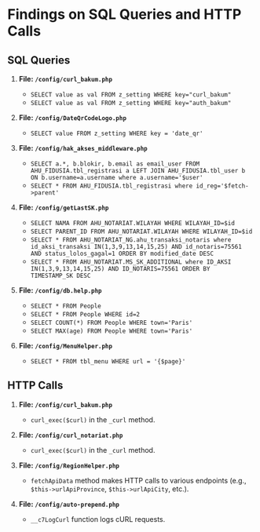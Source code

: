 # Findings on SQL Queries and HTTP Calls

## SQL Queries
1. **File: `/config/curl_bakum.php`**
   - `SELECT value as val FROM z_setting WHERE key="curl_bakum"`
   - `SELECT value as val FROM z_setting WHERE key="auth_bakum"`

2. **File: `/config/DateQrCodeLogo.php`**
   - `SELECT value FROM z_setting WHERE key = 'date_qr'`

3. **File: `/config/hak_akses_middleware.php`**
   - `SELECT a.*, b.blokir, b.email as email_user FROM AHU_FIDUSIA.tbl_registrasi a LEFT JOIN AHU_FIDUSIA.tbl_user b ON b.username=a.username where a.username='$user'`
   - `SELECT * FROM AHU_FIDUSIA.tbl_registrasi where id_reg='$fetch->parent'`

4. **File: `/config/getLastSK.php`**
   - `SELECT NAMA FROM AHU_NOTARIAT.WILAYAH WHERE WILAYAH_ID=$id`
   - `SELECT PARENT_ID FROM AHU_NOTARIAT.WILAYAH WHERE WILAYAH_ID=$id`
   - `SELECT * FROM AHU_NOTARIAT_NG.ahu_transaksi_notaris where id_aksi_transaksi IN(1,3,9,13,14,15,25) AND id_notaris=75561 AND status_lolos_gagal=1 ORDER BY modified_date DESC`
   - `SELECT * FROM AHU_NOTARIAT.MS_SK_ADDITIONAL where ID_AKSI IN(1,3,9,13,14,15,25) AND ID_NOTARIS=75561 ORDER BY TIMESTAMP_SK DESC`

5. **File: `/config/db.help.php`**
   - `SELECT * FROM People`
   - `SELECT * FROM People WHERE id=2`
   - `SELECT COUNT(*) FROM People WHERE town='Paris'`
   - `SELECT MAX(age) FROM People WHERE town='Paris'`

6. **File: `/config/MenuHelper.php`**
   - `SELECT * FROM tbl_menu WHERE url = '{$page}'`

## HTTP Calls
1. **File: `/config/curl_bakum.php`**
   - `curl_exec($curl)` in the `_curl` method.

2. **File: `/config/curl_notariat.php`**
   - `curl_exec($curl)` in the `_curl` method.

3. **File: `/config/RegionHelper.php`**
   - `fetchApiData` method makes HTTP calls to various endpoints (e.g., `$this->urlApiProvince`, `$this->urlApiCity`, etc.).

4. **File: `/config/auto-prepend.php`**
   - `__c7LogCurl` function logs cURL requests.
